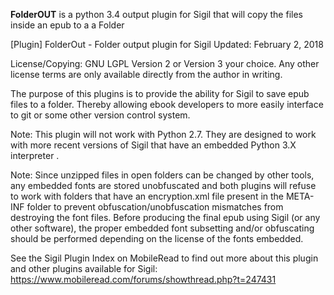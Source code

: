 **FolderOUT** is a python 3.4 output plugin for Sigil 
that will copy the files inside an epub to a a Folder

[Plugin] FolderOut - Folder output plugin for Sigil
Updated: February 2, 2018

License/Copying: GNU LGPL Version 2 or Version 3 your choice. Any other license terms are only available directly from the author in writing.

The purpose of this plugins is to provide the ability for Sigil to save epub files to a folder.
Thereby allowing ebook developers to more easily interface to git or some other version control system.

Note:
This plugin will not work with Python 2.7. They are designed to work with more recent versions of Sigil that have an embedded Python 3.X interpreter .

Note:
Since unzipped files in open folders can be changed by other tools, any embedded fonts are stored unobfuscated and both plugins will refuse to work with folders that have an encryption.xml file present in the META-INF folder to prevent obfuscation/unobfuscation mismatches from destroying the font files. Before producing the final epub using Sigil (or any other software), the proper embedded font subsetting and/or obfuscating should be performed depending on the license of the fonts embedded.

See the Sigil Plugin Index on MobileRead to find out more about this plugin and other plugins available for Sigil:
https://www.mobileread.com/forums/showthread.php?t=247431

